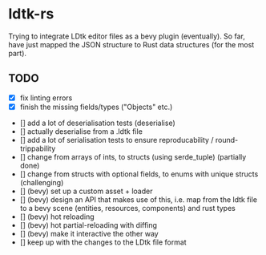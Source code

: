 # ldtk-rs

Trying to integrate LDtk editor files as a bevy plugin (eventually).
So far, have just mapped the JSON structure to Rust data structures (for the most part).

## TODO

- [x] fix linting errors
- [x] finish the missing fields/types ("Objects" etc.)
- [] add a lot of deserialisation tests (deserialise)
- [] actually deserialise from a .ldtk file
- [] add a lot of serialisation tests to ensure reproducability / round-trippability
- [] change from arrays of ints, to structs (using serde_tuple) (partially done)
- [] change from structs with optional fields, to enums with unique structs (challenging)
- [] (bevy) set up a custom asset + loader
- [] (bevy) design an API that makes use of this, i.e. map from the ldtk file to a bevy scene (entities, resources, components) and rust types
- [] (bevy) hot reloading
- [] (bevy) hot partial-reloading with diffing
- [] (bevy) make it interactive the other way
- [] keep up with the changes to the LDtk file format
